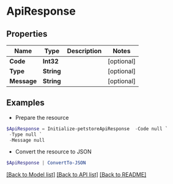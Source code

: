 # ApiResponse
## Properties

Name | Type | Description | Notes
------------ | ------------- | ------------- | -------------
**Code** | **Int32** |  | [optional] 
**Type** | **String** |  | [optional] 
**Message** | **String** |  | [optional] 

## Examples

- Prepare the resource
```powershell
$ApiResponse = Initialize-petstoreApiResponse  -Code null `
 -Type null `
 -Message null
```

- Convert the resource to JSON
```powershell
$ApiResponse | ConvertTo-JSON
```

[[Back to Model list]](../README.md#documentation-for-models) [[Back to API list]](../README.md#documentation-for-api-endpoints) [[Back to README]](../README.md)

